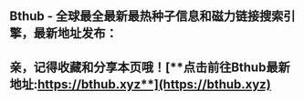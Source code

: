 ## **Bthub - 全球最全最新最热种子信息和磁力链接搜索引擎，最新地址发布：**
## **亲，记得收藏和分享本页哦！**[**点击前往Bthub最新地址:https://bthub.xyz**](https://bthub.xyz)
